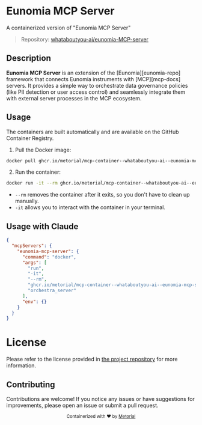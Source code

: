 
# Eunomia MCP Server

A containerized version of "Eunomia MCP Server"

> Repository: [whataboutyou-ai/eunomia-MCP-server](https://github.com/whataboutyou-ai/eunomia-MCP-server)

## Description

**Eunomia MCP Server** is an extension of the \[Eunomia]\[eunomia-repo] framework that connects Eunomia instruments with \[MCP]\[mcp-docs] servers. It provides a simple way to orchestrate data governance policies (like PII detection or user access control) and seamlessly integrate them with external server processes in the MCP ecosystem.


## Usage

The containers are built automatically and are available on the GitHub Container Registry.

1. Pull the Docker image:

```bash
docker pull ghcr.io/metorial/mcp-container--whataboutyou-ai--eunomia-mcp-server--eunomia-mcp-server
```

2. Run the container:

```bash
docker run -it --rm ghcr.io/metorial/mcp-container--whataboutyou-ai--eunomia-mcp-server--eunomia-mcp-server 
```

- `--rm` removes the container after it exits, so you don't have to clean up manually.
- `-it` allows you to interact with the container in your terminal.



## Usage with Claude

```json
{
  "mcpServers": {
    "eunomia-mcp-server": {
      "command": "docker",
      "args": [
        "run",
        "-it",
        "--rm",
        "ghcr.io/metorial/mcp-container--whataboutyou-ai--eunomia-mcp-server--eunomia-mcp-server",
        "orchestra_server"
      ],
      "env": {}
    }
  }
}
```

# License

Please refer to the license provided in [the project repository](https://github.com/whataboutyou-ai/eunomia-MCP-server) for more information.

## Contributing

Contributions are welcome! If you notice any issues or have suggestions for improvements, please open an issue or submit a pull request.

<div align="center">
  <sub>Containerized with ❤️ by <a href="https://metorial.com">Metorial</a></sub>
</div>
  